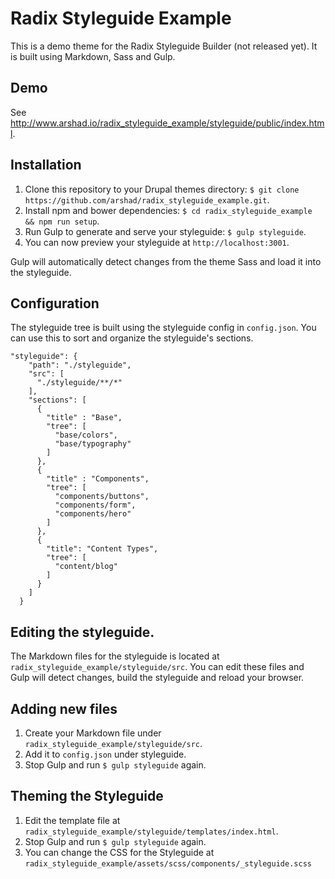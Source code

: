 # Radix Styleguide Example

This is a demo theme for the Radix Styleguide Builder (not released yet). It is built using Markdown, Sass and Gulp.

## Demo

See http://www.arshad.io/radix_styleguide_example/styleguide/public/index.html.

## Installation
1. Clone this repository to your Drupal themes directory: `$ git clone https://github.com/arshad/radix_styleguide_example.git`.
2. Install npm and bower dependencies: `$ cd radix_styleguide_example && npm run setup`.
3. Run Gulp to generate and serve your styleguide: `$ gulp styleguide`.
4. You can now preview your styleguide at `http://localhost:3001`.

Gulp will automatically detect changes from the theme Sass and load it into the styleguide.

## Configuration

The styleguide tree is built using the styleguide config in `config.json`. You can use this to sort and organize the styleguide's sections.

```
"styleguide": {
    "path": "./styleguide",
    "src": [
      "./styleguide/**/*"
    ],
    "sections": [
      {
        "title" : "Base",
        "tree": [
          "base/colors",
          "base/typography"
        ]
      },
      {
        "title" : "Components",
        "tree": [
          "components/buttons",
          "components/form",
          "components/hero"
        ]
      },
      {
        "title": "Content Types",
        "tree": [
          "content/blog"
        ]
      }
    ]
  }
```

## Editing the styleguide.
The Markdown files for the styleguide is located at `radix_styleguide_example/styleguide/src`. You can edit these files and Gulp will detect changes, build the styleguide and reload your browser.

## Adding new files
1. Create your Markdown file under `radix_styleguide_example/styleguide/src`.
2. Add it to `config.json` under styleguide.
3. Stop Gulp and run `$ gulp styleguide` again.

## Theming the Styleguide
1. Edit the template file at `radix_styleguide_example/styleguide/templates/index.html`.
2. Stop Gulp and run `$ gulp styleguide` again.
3. You can change the CSS for the Styleguide at `radix_styleguide_example/assets/scss/components/_styleguide.scss`
